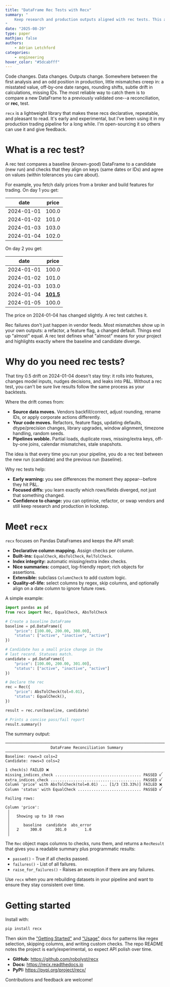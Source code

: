 ```yaml
---
title: "DataFrame Rec Tests with Recx"
summary: "
    Keep research and production outputs aligned with rec tests. This article explains the concept and introduces a tiny Python library for clean, tolerance-aware tests.
"
date: "2025-08-29"
type: paper
mathjax: false
authors:
    - Adrian Letchford
categories:
    - engineering
hover_color: "#5dcabfff"
---
```


Code changes. Data changes. Outputs change. Somewhere between the first analysis and an odd position in production, little mismatches creep in: a misstated value, off-by-one date ranges, rounding shifts, subtle drift in calculations, missing IDs. The most reliable way to catch them is to compare a new DataFrame to a previously validated one--a reconciliation, or **rec**, test.

`recx` is a lightweight library that makes these recs declarative, repeatable, and pleasant to read. It's early and experimental, but I've been using it in my production trading pipeline for a long while. I'm open-sourcing it so others can use it and give feedback.

# What is a rec test?

A rec test compares a baseline (known-good) DataFrame to a candidate (new run) and checks that they align on keys (same dates or IDs) and agree on values (within tolerances you care about).

For example, you fetch daily prices from a broker and build features for trading. On day 1 you get:

| date       | price |
|------------|-------|
| 2024-01-01 | 100.0 |
| 2024-01-02 | 101.0 |
| 2024-01-03 | 103.0 |
| 2024-01-04 | 102.0 |

On day 2 you get:

| date       | price |
|------------|-------|
| 2024-01-01 | 100.0 |
| 2024-01-02 | 101.0 |
| 2024-01-03 | 103.0 |
| 2024-01-04 | <ins>**101.5**</ins> |
| 2024-01-05 | 100.0 |

The price on 2024-01-04 has changed slightly. A rec test catches it.

Rec failures don't just happen in vendor feeds. Most mismatches show up in your own outputs: a refactor, a feature flag, a changed default. Things end up "almost" equal. A rec test defines what "almost" means for your project and highlights exactly where the baseline and candidate diverge.

# Why do you need rec tests?

That tiny 0.5 drift on 2024-01-04 doesn't stay tiny: it rolls into features, changes model inputs, nudges decisions, and leaks into P&L. Without a rec test, you can't be sure live results follow the same process as your backtests.

Where the drift comes from:

* **Source data moves.** Vendors backfill/correct, adjust rounding, rename IDs, or apply corporate actions differently.
* **Your code moves.** Refactors, feature flags, updating defaults, dtype/precision changes, library upgrades, window alignment, timezone handling, random seeds.
* **Pipelines wobble.** Partial loads, duplicate rows, missing/extra keys, off-by-one joins, calendar mismatches, stale snapshots.

The idea is that every time you run your pipeline, you do a rec test between the new run (candidate) and the previous run (baseline).

Why rec tests help:

* **Early warning:** you see differences the moment they appear--before they hit P&L.
* **Focused diffs:** you learn exactly which rows/fields diverged, not just that something changed.
* **Confidence to change:** you can optimise, refactor, or swap vendors and still keep research and production in lockstep.

# Meet `recx`

`recx` focuses on Pandas DataFrames and keeps the API small:

* **Declarative column mapping.** Assign checks per column.
* **Built-ins:** `EqualCheck`, `AbsTolCheck`, `RelTolCheck`.
* **Index integrity:** automatic missing/extra index checks.
* **Nice summaries:** compact, log-friendly report; rich objects for assertions.
* **Extensible:** subclass `ColumnCheck` to add custom logic.
* **Quality-of-life:** select columns by regex, skip columns, and optionally align on a date column to ignore future rows.

A simple example:
```python
import pandas as pd
from recx import Rec, EqualCheck, AbsTolCheck

# Create a baseline DataFrame
baseline = pd.DataFrame({
    "price": [100.00, 200.00, 300.00],
    "status": ["active", "inactive", "active"]
})

# Candidate has a small price change in the
# last record. Statuses match.
candidate = pd.DataFrame({
    "price": [100.00, 200.00, 301.00],
    "status": ["active", "inactive", "active"]
})

# Declare the rec
rec = Rec({
    "price": AbsTolCheck(tol=0.01),
    "status": EqualCheck(),
})

result = rec.run(baseline, candidate)

# Prints a concise pass/fail report
result.summary()
```

The summary output:
```text
───────────────────────────────────────────────────────────────────────
                    DataFrame Reconciliation Summary                   
───────────────────────────────────────────────────────────────────────
Baseline: rows=3 cols=2
Candidate: rows=3 cols=2

1 check(s) FAILED ❌
missing_indices_check ...................................... PASSED ꪜ
extra_indices_check ........................................ PASSED ꪜ
Column 'price' with AbsTolCheck(tol=0.01) ... [1/3 (33.33%)] FAILED ❌
Column 'status' with EqualCheck ............................ PASSED ꪜ

Failing rows:

Column 'price':
 │   
 │   Showing up to 10 rows
 │   
 │      baseline  candidate  abs_error
 │   2     300.0      301.0        1.0
 │   
```

The `Rec` object maps columns to checks, runs them, and returns a `RecResult` that gives you a readable summary plus programmatic results:
* `passed()` - True if all checks passed.
* `failures()` - List of all failures.
* `raise_for_failures()` - Raises an exception if there are any failures.

Use `recx` when you are rebuilding datasets in your pipeline and want to ensure they stay consistent over time.

# Getting started

Install with:
```bash
pip install recx
```

Then skim the ["Getting Started"](https://recx.readthedocs.io/en/latest/getting-started/) and ["Usage"](https://recx.readthedocs.io/en/latest/usage/) docs for patterns like regex selection, skipping columns, and writing custom checks. The repo README notes the project is early/experimental, so expect API polish over time.

- **GitHub:** https://github.com/robolyst/recx
- **Docs:** https://recx.readthedocs.io
- **PyPI:** https://pypi.org/project/recx/

Contributions and feedback are welcome!
